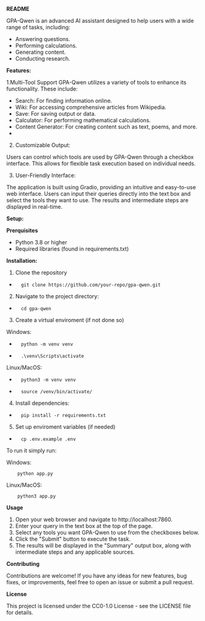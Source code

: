 **README**

GPA-Qwen is an advanced AI assistant designed to help users with a wide range of tasks, including:

- Answering questions.
- Performing calculations.
- Generating content.
- Conducting research.

**Features:**

1.Multi-Tool Support
GPA-Qwen utilizes a variety of tools to enhance its functionality. These include:

- Search: For finding information online.
- Wiki: For accessing comprehensive articles from Wikipedia.
- Save: For saving output or data.
- Calculator: For performing mathematical calculations.
- Content Generator: For creating content such as text, poems, and more.
- 
2. Customizable Output:
  
Users can control which tools are used by GPA-Qwen through a checkbox interface. This allows for flexible task execution based on individual needs.

3. User-Friendly Interface:

The application is built using Gradio, providing an intuitive and easy-to-use web interface. Users can input their queries directly into the text box and select the tools they want to use. The results and intermediate steps are displayed in real-time.


**Setup:**

**Prerquisites**

- Python 3.8 or higher
- Required libraries (found in requirements.txt)

**Installation:**

1. Clone the repository
- 		git clone https://github.com/your-repo/gpa-qwen.git
2. Navigate to the project directory:
- 		cd gpa-qwen
3. Create a virtual enviroment (if not done so)

Windows:
- 		python -m venv venv
- 		.\venv\Scripts\activate

Linux/MacOS:
- 		python3 -m venv venv
- 		source /venv/bin/activate/

4. Install dependencies:
- 		pip install -r requirements.txt
5. Set up enviroment variables (if needed)
- 		cp .env.example .env

To run it simply run:

Windows:

		python app.py

Linux/MacOS:

		python3 app.py

**Usage**

1. Open your web browser and navigate to http://localhost:7860.
2. Enter your query in the text box at the top of the page.
3. Select any tools you want GPA-Qwen to use from the checkboxes below.
4. Click the "Submit" button to execute the task.
5. The results will be displayed in the "Summary" output box, along with intermediate steps and any applicable sources.

**Contributing**

Contributions are welcome! If you have any ideas for new features, bug fixes, or improvements, feel free to open an issue or submit a pull request.

**License**

This project is licensed under the CC0-1.0 License - see the LICENSE file for details.
